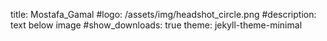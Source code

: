 title: Mostafa_Gamal
#logo: /assets/img/headshot_circle.png
#description: text below image
#show_downloads: true
theme: jekyll-theme-minimal
